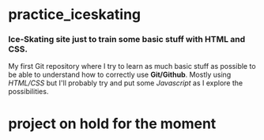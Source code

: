 # practice_iceskating

### Ice-Skating site just to train some basic stuff with HTML and CSS.

My first Git repository where I try to learn as much basic stuff as possible to be able to understand how to correctly use **Git/Github**.
Mostly using *HTML/CSS* but I'll probably try and put some *Javascript* as I explore the possibilities.

project on hold for the moment
=============================
